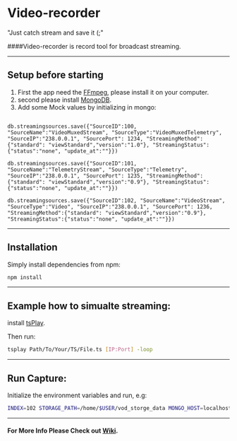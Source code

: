 # Video-recorder
"Just catch stream and save it (;"


####Video-recorder is record tool for broadcast streaming.

___


## Setup before starting

1. First the app need the [FFmpeg](https://ffmpeg.org/), please install it on your computer.
2. second please install [MongoDB](https://www.mongodb.com/).
3. Add some Mock values by initializing in mongo:
```

db.streamingsources.save({"SourceID":100, "SourceName":"VideoMuxedStream", "SourceType":"VideoMuxedTelemetry", "SourceIP":"238.0.0.1", "SourcePort": 1234, "StreamingMethod":{"standard": "viewStandard","version":"1.0"}, "StreamingStatus":{"status":"none", "update_at":""}})

db.streamingsources.save({"SourceID":101, "SourceName":"TelemetryStream", "SourceType":"Telemetry", "SourceIP":"238.0.0.1", "SourcePort": 1235, "StreamingMethod":{"standard": "viewStandard","version":"0.9"}, "StreamingStatus":{"status":"none", "update_at":""}})

db.streamingsources.save({"SourceID":102, "SourceName":"VideoStream", "SourceType":"Video", "SourceIP":"238.0.0.1", "SourcePort": 1236, "StreamingMethod":{"standard": "viewStandard","version":"0.9"}, "StreamingStatus":{"status":"none", "update_at":""}})
```

___

## Installation
Simply install dependencies from npm:
```Bash
npm install
```
___

## Example how to simualte streaming:

install [tsPlay](http://manpages.ubuntu.com/manpages/xenial/man1/tsplay.1.html).

Then run:

```Bash
tsplay Path/To/Your/TS/File.ts [IP:Port] -loop
```

___

## Run Capture:
Initialize the environment variables and run, e.g:
```Bash
INDEX=102 STORAGE_PATH=/home/$USER/vod_storge_data MONGO_HOST=localhost MONGO_PORT=27017 MONGO_DATABASE=replay_dev node index.js
```

___

#### For More Info Please Check out [Wiki](https://github.com/linnovate/replay-infra/wiki).

